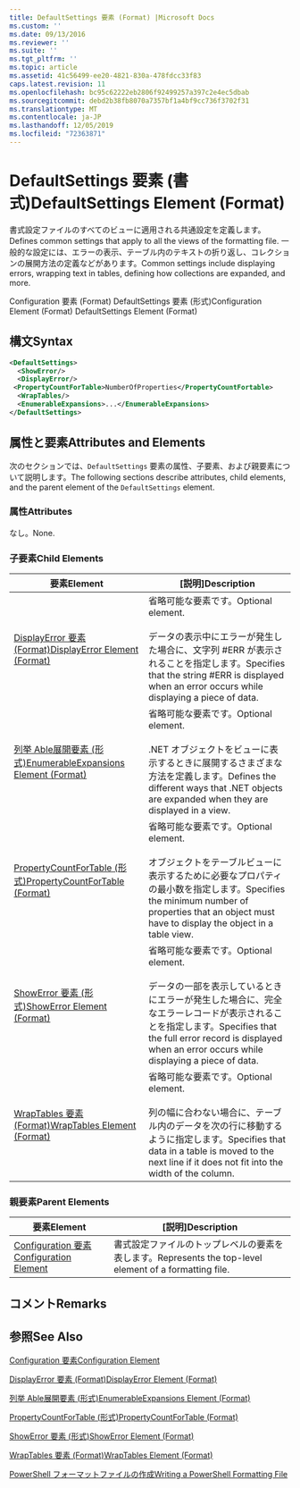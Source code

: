 ```yaml
---
title: DefaultSettings 要素 (Format) |Microsoft Docs
ms.custom: ''
ms.date: 09/13/2016
ms.reviewer: ''
ms.suite: ''
ms.tgt_pltfrm: ''
ms.topic: article
ms.assetid: 41c56499-ee20-4821-830a-478fdcc33f83
caps.latest.revision: 11
ms.openlocfilehash: bc95c62222eb2806f92499257a397c2e4ec5dbab
ms.sourcegitcommit: debd2b38fb8070a7357bf1a4bf9cc736f3702f31
ms.translationtype: MT
ms.contentlocale: ja-JP
ms.lasthandoff: 12/05/2019
ms.locfileid: "72363871"
---
```

# <a name="defaultsettings-element-format"></a><span data-ttu-id="12c2b-102">DefaultSettings 要素 (書式)</span><span class="sxs-lookup"><span data-stu-id="12c2b-102">DefaultSettings Element (Format)</span></span>

<span data-ttu-id="12c2b-103">書式設定ファイルのすべてのビューに適用される共通設定を定義します。</span><span class="sxs-lookup"><span data-stu-id="12c2b-103">Defines common settings that apply to all the views of the formatting file.</span></span> <span data-ttu-id="12c2b-104">一般的な設定には、エラーの表示、テーブル内のテキストの折り返し、コレクションの展開方法の定義などがあります。</span><span class="sxs-lookup"><span data-stu-id="12c2b-104">Common settings include displaying errors, wrapping text in tables, defining how collections are expanded, and more.</span></span>

<span data-ttu-id="12c2b-105">Configuration 要素 (Format) DefaultSettings 要素 (形式)</span><span class="sxs-lookup"><span data-stu-id="12c2b-105">Configuration Element (Format) DefaultSettings Element (Format)</span></span>

## <a name="syntax"></a><span data-ttu-id="12c2b-106">構文</span><span class="sxs-lookup"><span data-stu-id="12c2b-106">Syntax</span></span>

```xml
<DefaultSettings>
  <ShowError/>
  <DisplayError/>
 <PropertyCountForTable>NumberOfProperties</PropertyCountFortable>
  <WrapTables/>
  <EnumerableExpansions>...</EnumerableExpansions>
</DefaultSettings>
```

## <a name="attributes-and-elements"></a><span data-ttu-id="12c2b-107">属性と要素</span><span class="sxs-lookup"><span data-stu-id="12c2b-107">Attributes and Elements</span></span>

<span data-ttu-id="12c2b-108">次のセクションでは、`DefaultSettings` 要素の属性、子要素、および親要素について説明します。</span><span class="sxs-lookup"><span data-stu-id="12c2b-108">The following sections describe attributes, child elements, and the parent element of the `DefaultSettings` element.</span></span>

### <a name="attributes"></a><span data-ttu-id="12c2b-109">属性</span><span class="sxs-lookup"><span data-stu-id="12c2b-109">Attributes</span></span>

<span data-ttu-id="12c2b-110">なし。</span><span class="sxs-lookup"><span data-stu-id="12c2b-110">None.</span></span>

### <a name="child-elements"></a><span data-ttu-id="12c2b-111">子要素</span><span class="sxs-lookup"><span data-stu-id="12c2b-111">Child Elements</span></span>

|<span data-ttu-id="12c2b-112">要素</span><span class="sxs-lookup"><span data-stu-id="12c2b-112">Element</span></span>|<span data-ttu-id="12c2b-113">[説明]</span><span class="sxs-lookup"><span data-stu-id="12c2b-113">Description</span></span>|
|-------------|-----------------|
|[<span data-ttu-id="12c2b-114">DisplayError 要素 (Format)</span><span class="sxs-lookup"><span data-stu-id="12c2b-114">DisplayError Element (Format)</span></span>](./displayerror-element-format.md)|<span data-ttu-id="12c2b-115">省略可能な要素です。</span><span class="sxs-lookup"><span data-stu-id="12c2b-115">Optional element.</span></span><br /><br /> <span data-ttu-id="12c2b-116">データの表示中にエラーが発生した場合に、文字列 #ERR が表示されることを指定します。</span><span class="sxs-lookup"><span data-stu-id="12c2b-116">Specifies that the string #ERR is displayed when an error occurs while displaying a piece of data.</span></span>|
|[<span data-ttu-id="12c2b-117">列挙 Able展開要素 (形式)</span><span class="sxs-lookup"><span data-stu-id="12c2b-117">EnumerableExpansions Element (Format)</span></span>](./enumerableexpansions-element-format.md)|<span data-ttu-id="12c2b-118">省略可能な要素です。</span><span class="sxs-lookup"><span data-stu-id="12c2b-118">Optional element.</span></span><br /><br /> <span data-ttu-id="12c2b-119">.NET オブジェクトをビューに表示するときに展開するさまざまな方法を定義します。</span><span class="sxs-lookup"><span data-stu-id="12c2b-119">Defines the different ways that .NET objects are expanded when they are displayed in a view.</span></span>|
|[<span data-ttu-id="12c2b-120">PropertyCountForTable (形式)</span><span class="sxs-lookup"><span data-stu-id="12c2b-120">PropertyCountForTable (Format)</span></span>](./propertycountfortable-element-format.md)|<span data-ttu-id="12c2b-121">省略可能な要素です。</span><span class="sxs-lookup"><span data-stu-id="12c2b-121">Optional element.</span></span><br /><br /> <span data-ttu-id="12c2b-122">オブジェクトをテーブルビューに表示するために必要なプロパティの最小数を指定します。</span><span class="sxs-lookup"><span data-stu-id="12c2b-122">Specifies the minimum number of properties that an object must have to display the object in a table view.</span></span>|
|[<span data-ttu-id="12c2b-123">ShowError 要素 (形式)</span><span class="sxs-lookup"><span data-stu-id="12c2b-123">ShowError Element (Format)</span></span>](./showerror-element-format.md)|<span data-ttu-id="12c2b-124">省略可能な要素です。</span><span class="sxs-lookup"><span data-stu-id="12c2b-124">Optional element.</span></span><br /><br /> <span data-ttu-id="12c2b-125">データの一部を表示しているときにエラーが発生した場合に、完全なエラーレコードが表示されることを指定します。</span><span class="sxs-lookup"><span data-stu-id="12c2b-125">Specifies that the full error record is displayed when an error occurs while displaying a piece of data.</span></span>|
|[<span data-ttu-id="12c2b-126">WrapTables 要素 (Format)</span><span class="sxs-lookup"><span data-stu-id="12c2b-126">WrapTables Element (Format)</span></span>](./wraptables-element-format.md)|<span data-ttu-id="12c2b-127">省略可能な要素です。</span><span class="sxs-lookup"><span data-stu-id="12c2b-127">Optional element.</span></span><br /><br /> <span data-ttu-id="12c2b-128">列の幅に合わない場合に、テーブル内のデータを次の行に移動するように指定します。</span><span class="sxs-lookup"><span data-stu-id="12c2b-128">Specifies that data in a table is moved to the next line if it does not fit into the width of the column.</span></span>|

### <a name="parent-elements"></a><span data-ttu-id="12c2b-129">親要素</span><span class="sxs-lookup"><span data-stu-id="12c2b-129">Parent Elements</span></span>

|<span data-ttu-id="12c2b-130">要素</span><span class="sxs-lookup"><span data-stu-id="12c2b-130">Element</span></span>|<span data-ttu-id="12c2b-131">[説明]</span><span class="sxs-lookup"><span data-stu-id="12c2b-131">Description</span></span>|
|-------------|-----------------|
|[<span data-ttu-id="12c2b-132">Configuration 要素</span><span class="sxs-lookup"><span data-stu-id="12c2b-132">Configuration Element</span></span>](./configuration-element-format.md)|<span data-ttu-id="12c2b-133">書式設定ファイルのトップレベルの要素を表します。</span><span class="sxs-lookup"><span data-stu-id="12c2b-133">Represents the top-level element of a formatting file.</span></span>|

## <a name="remarks"></a><span data-ttu-id="12c2b-134">コメント</span><span class="sxs-lookup"><span data-stu-id="12c2b-134">Remarks</span></span>

## <a name="see-also"></a><span data-ttu-id="12c2b-135">参照</span><span class="sxs-lookup"><span data-stu-id="12c2b-135">See Also</span></span>

[<span data-ttu-id="12c2b-136">Configuration 要素</span><span class="sxs-lookup"><span data-stu-id="12c2b-136">Configuration Element</span></span>](./configuration-element-format.md)

[<span data-ttu-id="12c2b-137">DisplayError 要素 (Format)</span><span class="sxs-lookup"><span data-stu-id="12c2b-137">DisplayError Element (Format)</span></span>](./displayerror-element-format.md)

[<span data-ttu-id="12c2b-138">列挙 Able展開要素 (形式)</span><span class="sxs-lookup"><span data-stu-id="12c2b-138">EnumerableExpansions Element (Format)</span></span>](./enumerableexpansions-element-format.md)

[<span data-ttu-id="12c2b-139">PropertyCountForTable (形式)</span><span class="sxs-lookup"><span data-stu-id="12c2b-139">PropertyCountForTable (Format)</span></span>](./propertycountfortable-element-format.md)

[<span data-ttu-id="12c2b-140">ShowError 要素 (形式)</span><span class="sxs-lookup"><span data-stu-id="12c2b-140">ShowError Element (Format)</span></span>](./showerror-element-format.md)

[<span data-ttu-id="12c2b-141">WrapTables 要素 (Format)</span><span class="sxs-lookup"><span data-stu-id="12c2b-141">WrapTables Element (Format)</span></span>](./wraptables-element-format.md)

[<span data-ttu-id="12c2b-142">PowerShell フォーマットファイルの作成</span><span class="sxs-lookup"><span data-stu-id="12c2b-142">Writing a PowerShell Formatting File</span></span>](./writing-a-powershell-formatting-file.md)
